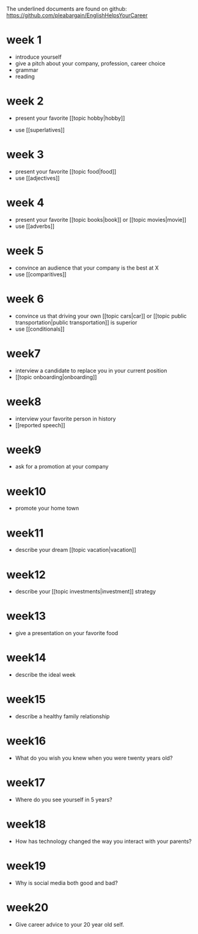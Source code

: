 The underlined documents are found on github: https://github.com/pleabargain/EnglishHelpsYourCareer

# week 1
- introduce yourself
- give a pitch about your company, profession, career choice
- grammar
- reading


# week 2
- present your favorite [[topic hobby|hobby]]

- use [[superlatives]]

# week 3
- present your favorite [[topic food|food]]
- use [[adjectives]]

# week 4 
- present your favorite [[topic books|book]]  or [[topic movies|movie]]
- use [[adverbs]]
# week 5
- convince an audience that your company is the best at X
- use [[comparitives]]

# week 6
- convince us that driving your own [[topic cars|car]] or [[topic public transportation|public transportation]] is superior
- use [[conditionals]]


# week7 
- interview a candidate to replace you in your current position
- [[topic onboarding|onboarding]]

# week8 
- interview your favorite person in history
- [[reported speech]]
# week9 
- ask for a promotion at your company

# week10 
- promote your home town
# week11 
- describe your dream [[topic vacation|vacation]]
# week12 
- describe your [[topic investments|investment]] strategy
# week13 
- give a presentation on your favorite food
# week14 
- describe the ideal week
# week15 
- describe a healthy family relationship
# week16 
- What do you wish you knew when you were twenty years old?
# week17 
- Where do you see yourself in 5 years?
# week18 
- How has technology changed the way you interact with your parents?
# week19 
- Why is social media both good and bad?
# week20
- Give career advice to your 20 year old self.